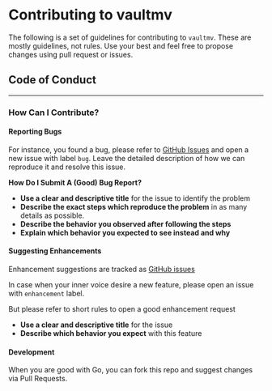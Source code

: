 # Contributing to vaultmv

The following is a set of guidelines for contributing to `vaultmv`. These are mostly guidelines, not rules. Use your best and feel free to propose changes using pull request or issues.

## Code of Conduct
---

### How Can I Contribute?

#### **Reporting Bugs**

For instance, you found a bug, please refer to [GitHub Issues](https://github.com/idestis/hcltomd/issues) and open a new issue with label `bug`.
Leave the detailed description of how we can reproduce it and resolve this issue.

**How Do I Submit A (Good) Bug Report?**

* **Use a clear and descriptive title** for the issue to identify the problem
* **Describe the exact steps which reproduce the problem** in as many details as possible.
* **Describe the behavior you observed after following the steps**
* **Explain which behavior you expected to see instead and why**

#### **Suggesting Enhancements**

Enhancement suggestions are tracked as [GitHub issues](https://github.com/idestis/hcltomd/issues)

In case when your inner voice desire a new feature, please open an issue with `enhancement` label.

But please refer to short rules to open a good enhancement request

* **Use a clear and descriptive title** for the issue
* **Describe which behavior you expect** with this feature

#### **Development**

When you are good with Go, you can fork this repo and suggest changes via Pull Requests.